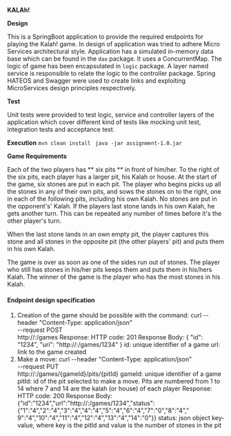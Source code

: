 **KALAh!**

**Design**

This is a SpringBoot application to provide the required endpoints for playing the Kalah! game. In design of application
was tried to adhere Micro Services architectural style. Application has a simulated in-memory data base which can be found
in the `dao` package. It uses a ConcurrentMap. The logic of game has been encapsulated in `logic` package. A layer named 
service is responsible to relate the logic to the controller package. Spring HATEOS and Swagger were used to create links
and exploiting MicroServices design principles respectively. 

**Test**

Unit tests were provided to test logic, service and controller layers of the application which cover different kind of
tests like mocking unit test, integration tests and acceptance test.

**Execution**
`mvn clean install `
`java -jar assignment-1.0.jar`

**Game Requirements**

Each of the two players has ** six pits ** in front of him/her. To the right of the six pits, each player has a larger pit, his Kalah or house.
At the start of the game, six stones are put in each pit. The player who begins picks up all the stones in any of their own pits, and sows the 
stones on to the right, one in each of the following pits, including his own Kalah. No stones are put in the opponent's' Kalah. If the players 
last stone lands in his own Kalah, he gets another turn. This can be repeated any number of times before it's the other player's turn.

When the last stone lands in an own empty pit, the player captures this stone and all stones in the opposite pit (the
other players' pit) and puts them in his own Kalah.

The game is over as soon as one of the sides run out of stones. The player who still has stones in his/her pits keeps them and puts them in his/hers
Kalah. The winner of the game is the player who has the most stones in his Kalah.

#### Endpoint design specification
1. Creation of the game should be possible with the command:
curl --header "Content-Type: application/json" \
--request POST \
http://<host>:<port>/games
Response:
HTTP code: 201
Response Body: { "id": "1234", "uri": "http://<host>:<port>/games/1234" }
id: unique identifier of a game
url: link to the game created
2. Make a move:
curl --header "Content-Type: application/json" \
--request PUT \
http://<host>:<port>/games/{gameId}/pits/{pitId}
gameId: unique identifier of a game
pitId: id of the pit selected to make a move. Pits are numbered from 1 to 14 where 7 and 14 are the kalah (or house)
of each player
Response:
HTTP code: 200
Response Body:
{"id":"1234","url":"http://<host>:<port>/games/1234","status":{"1":"4","2":"4","3":"4","4":"4","5":"4","6":"4","7":"0","8":"4","
9":"4","10":"4","11":"4","12":"4","13":"4","14":"0"}}
status: json object key-value, where key is the pitId and value is the number of stones in the pit
